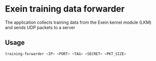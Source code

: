 # Exein training data forwarder

The application collects training data from the Exein kernel module (LKM) and sends UDP packets to a server 

## Usage

```bash
training-forwarder <IP> <PORT> <TAG> <SECRET> <PKT_SIZE>
```